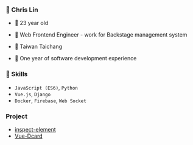 ### 🦈 Chris Lin 
- 🎂  23 year old

- 🌿  Web Frontend Engineer - work for Backstage management system

- 🍁  Taiwan Taichang

- 💼  One year of software development experience

### 🚀 Skills 
- `JavaScript (ES6)`, `Python`
- `Vue.js`, `Django`
- `Docker`, `Firebase`, `Web Socket`

### Project
- [inspect-element](https://chrome.google.com/webstore/detail/inspect-element/flgcpmeleoikcibkiaiindbcjeldcogp)
- [Vue-Dcard](https://chrislin1997.github.io/Vue-Dcard/)
